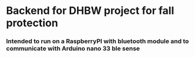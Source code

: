 # Backend for DHBW project for fall protection

### Intended to run on a RaspberryPI with bluetooth module and to communicate with Arduino nano 33 ble sense